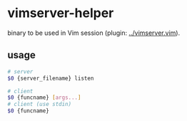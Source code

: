 # vimserver-helper
binary to be used in Vim session (plugin: [../vimserver.vim](../vimserver.vim)).

## usage
```sh
# server
$0 {server_filename} listen

# client
$0 {funcname} [args...]
# client (use stdin)
$0 {funcname}
```
